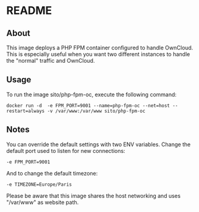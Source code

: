 README
======

## About ##

This image deploys a PHP FPM container configured to handle OwnCloud.
This is especially useful when you want two different instances to handle the "normal" traffic and OwnCloud.

## Usage ##

To run the image sito/php-fpm-oc, execute the following command:

```
docker run -d  -e FPM_PORT=9001 --name=php-fpm-oc --net=host --restart=always -v /var/www:/var/www sito/php-fpm-oc
```

## Notes ##

You can override the default settings with two ENV variables.
Change the default port used to listen for new connections:

```
-e FPM_PORT=9001
```

And to change the default timezone:

```
-e TIMEZONE=Europe/Paris
```

Please be aware that this image shares the host networking and uses "/var/www" as website path.